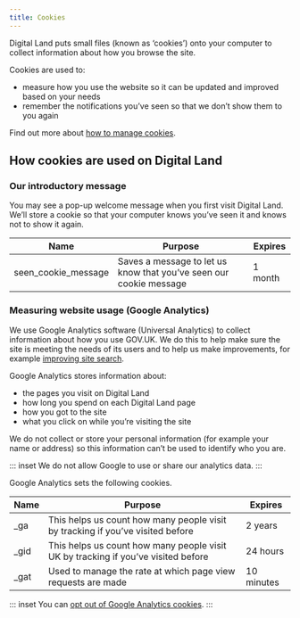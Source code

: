 ```yaml
---
title: Cookies
---
```


Digital Land puts small files (known as ‘cookies’) onto your computer to collect information about how you browse the site.

Cookies are used to:

* measure how you use the website so it can be updated and improved based on your needs
* remember the notifications you’ve seen so that we don’t show them to you again

Find out more about [how to manage cookies](https://ico.org.uk/your-data-matters/online/cookies/).

## How cookies are used on Digital Land

### Our introductory message

You may see a pop-up welcome message when you first visit Digital Land. We’ll store a cookie so that your computer knows you’ve seen it and knows not to show it again.

| Name | Purpose | Expires |
| ---- | ---- | ---- |
| seen_cookie_message | Saves a message to let us know that you’ve seen our cookie message | 1 month |

### Measuring website usage (Google Analytics)

We use Google Analytics software (Universal Analytics) to collect information about how you use GOV.UK. We do this to help make sure the site is meeting the needs of its users and to help us make improvements, for example [improving site search](https://insidegovuk.blog.gov.uk/2015/03/26/new-tool-to-see-trending-searches/).

Google Analytics stores information about:

* the pages you visit on Digital Land
* how long you spend on each Digital Land page
* how you got to the site
* what you click on while you’re visiting the site

We do not collect or store your personal information (for example your name or address) so this information can’t be used to identify who you are.

::: inset We do not allow Google to use or share our analytics data.
:::

Google Analytics sets the following cookies.

| Name | Purpose | Expires |
| ---- | ---- | ---- |
| _ga | This helps us count how many people visit by tracking if you’ve visited before | 2 years |
| _gid | This helps us count how many people visit UK by tracking if you’ve visited before | 24 hours |
| _gat | Used to manage the rate at which page view requests are made | 10 minutes |


::: inset You can [opt out of Google Analytics cookies](https://tools.google.com/dlpage/gaoptout).
:::
